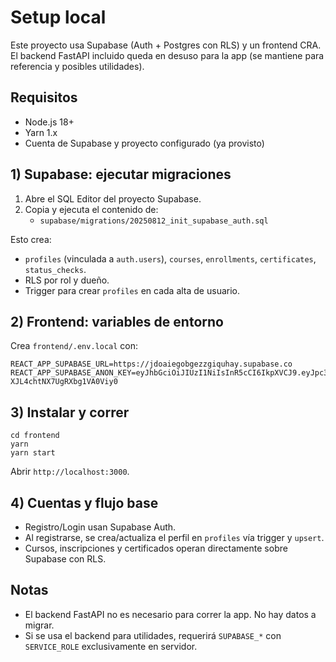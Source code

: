 # Setup local

Este proyecto usa Supabase (Auth + Postgres con RLS) y un frontend CRA. El backend FastAPI incluido queda en desuso para la app (se mantiene para referencia y posibles utilidades).

## Requisitos
- Node.js 18+
- Yarn 1.x
- Cuenta de Supabase y proyecto configurado (ya provisto)

## 1) Supabase: ejecutar migraciones

1. Abre el SQL Editor del proyecto Supabase.
2. Copia y ejecuta el contenido de:
   - `supabase/migrations/20250812_init_supabase_auth.sql`

Esto crea:
- `profiles` (vinculada a `auth.users`), `courses`, `enrollments`, `certificates`, `status_checks`.
- RLS por rol y dueño.
- Trigger para crear `profiles` en cada alta de usuario.

## 2) Frontend: variables de entorno

Crea `frontend/.env.local` con:

```
REACT_APP_SUPABASE_URL=https://jdoaiegobgezzgiquhay.supabase.co
REACT_APP_SUPABASE_ANON_KEY=eyJhbGciOiJIUzI1NiIsInR5cCI6IkpXVCJ9.eyJpc3MiOiJzdXBhYmFzZSIsInJlZiI6Impkb2FpZWdvYmdlenpnaXF1aGF5Iiwicm9sZSI6ImFub24iLCJpYXQiOjE3NTQ5NzE5ODAsImV4cCI6MjA3MDU0Nzk4MH0.3UDHixDbwzXRcnsihF-XJL4chtNX7UgRXbg1VA0Viy0
```

## 3) Instalar y correr

```
cd frontend
yarn
yarn start
```

Abrir `http://localhost:3000`.

## 4) Cuentas y flujo base
- Registro/Login usan Supabase Auth.
- Al registrarse, se crea/actualiza el perfil en `profiles` vía trigger y `upsert`.
- Cursos, inscripciones y certificados operan directamente sobre Supabase con RLS.

## Notas
- El backend FastAPI no es necesario para correr la app. No hay datos a migrar.
- Si se usa el backend para utilidades, requerirá `SUPABASE_*` con `SERVICE_ROLE` exclusivamente en servidor.


